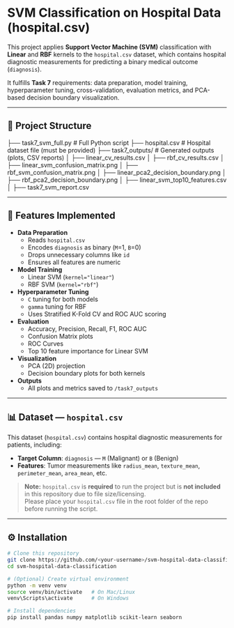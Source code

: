 # SVM Classification on Hospital Data (hospital.csv)

This project applies **Support Vector Machine (SVM)** classification with **Linear** and **RBF** kernels to the `hospital.csv` dataset, which contains hospital diagnostic measurements for predicting a binary medical outcome (`diagnosis`).  

It fulfills **Task 7** requirements: data preparation, model training, hyperparameter tuning, cross-validation, evaluation metrics, and PCA-based decision boundary visualization.

---

## 📂 Project Structure
├── task7_svm_full.py # Full Python script
├── hospital.csv # Hospital dataset file (must be provided)
├── task7_outputs/ # Generated outputs (plots, CSV reports)
│ ├── linear_cv_results.csv
│ ├── rbf_cv_results.csv
│ ├── linear_svm_confusion_matrix.png
│ ├── rbf_svm_confusion_matrix.png
│ ├── linear_pca2_decision_boundary.png
│ ├── rbf_pca2_decision_boundary.png
│ ├── linear_svm_top10_features.csv
│ ├── task7_svm_report.csv


---

## 🧠 Features Implemented
- **Data Preparation**
  - Reads `hospital.csv`
  - Encodes `diagnosis` as binary (`M`=1, `B`=0)
  - Drops unnecessary columns like `id`
  - Ensures all features are numeric
- **Model Training**
  - Linear SVM (`kernel="linear"`)
  - RBF SVM (`kernel="rbf"`)
- **Hyperparameter Tuning**
  - `C` tuning for both models
  - `gamma` tuning for RBF
  - Uses Stratified K-Fold CV and ROC AUC scoring
- **Evaluation**
  - Accuracy, Precision, Recall, F1, ROC AUC
  - Confusion Matrix plots
  - ROC Curves
  - Top 10 feature importance for Linear SVM
- **Visualization**
  - PCA (2D) projection
  - Decision boundary plots for both kernels
- **Outputs**
  - All plots and metrics saved to `/task7_outputs`

---

## 📊 Dataset — `hospital.csv`
This dataset (`hospital.csv`) contains hospital diagnostic measurements for patients, including:
- **Target Column**: `diagnosis` — `M` (Malignant) or `B` (Benign)
- **Features**: Tumor measurements like `radius_mean`, `texture_mean`, `perimeter_mean`, `area_mean`, etc.

> **Note:** `hospital.csv` is **required** to run the project but is **not included** in this repository due to file size/licensing.  
> Please place your `hospital.csv` file in the root folder of the repo before running the script.

---

## ⚙️ Installation
```bash
# Clone this repository
git clone https://github.com/<your-username>/svm-hospital-data-classification.git
cd svm-hospital-data-classification

# (Optional) Create virtual environment
python -m venv venv
source venv/bin/activate   # On Mac/Linux
venv\Scripts\activate      # On Windows

# Install dependencies
pip install pandas numpy matplotlib scikit-learn seaborn
